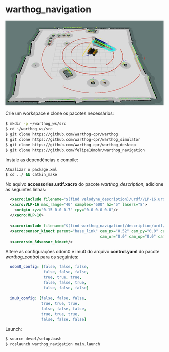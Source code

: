 # warthog_navigation

![Warthog Navigation](images/navigation.png)

Crie um workspace e clone os pacotes necessários:
``` bash
$ mkdir -p ~/warthog_ws/src 
$ cd ~/warthog_ws/src
$ git clone https://github.com/warthog-cpr/warthog
$ git clone https://github.com/warthog-cpr/warthog_simulator
$ git clone https://github.com/warthog-cpr/warthog_desktop
$ git clone https://github.com/felipe18mohr/warthog_navigation
```

Instale as dependências e compile:
``` bash
Atualizar o package.xml
$ cd ../ && catkin_make
```

No aquivo **accessories.urdf.xacro** do pacote *warthog_description*, adicione as seguintes linhas:
```xml
  <xacro:include filename="$(find velodyne_description)/urdf/VLP-16.urdf.xacro" />
  <xacro:VLP-16 max_range="40" samples="600" hz="5" lasers="8">
    <origin xyz="0.15 0.0 0.7" rpy="0.0 0.0 0.0"/>
  </xacro:VLP-16>

  <xacro:include filename="$(find warthog_navigation)/description/urdf/kinect.urdf.xacro" />
  <xacro:sensor_kinect parent="base_link" cam_px="0.52" cam_py="0.0" cam_pz="0.54" 
                                          cam_or="0.0" cam_op="0.0" cam_oy="0.0" />
  <xacro:sim_3dsensor_kinect/> 
```



Altere as configurações odom0 e imu0 do arquivo **control.yaml** do pacote *warthog_control* para os seguintes:
```yaml
  odom0_config: [false, false, false,
                 false, false, false,
                 true, true, true,
                 false, false, true,
                 false, false, false]
            
  imu0_config: [false, false, false,
                true, true, true,
                false, false, false,
                true, true, true,
                false, false, false]
```

Launch:
``` bash
$ source devel/setup.bash
$ roslaunch warthog_navigation main.launch
```
